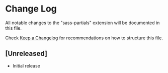# Change Log

All notable changes to the "sass-partials" extension will be documented in this file.

Check [Keep a Changelog](http://keepachangelog.com/) for recommendations on how to structure this file.

## [Unreleased]

- Initial release